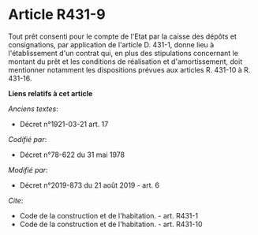 # Article R431-9

Tout prêt consenti pour le compte de l'Etat par la caisse des dépôts et consignations, par application de l'article D. 431-1,
donne lieu à l'établissement d'un contrat qui, en plus des stipulations concernant le montant du prêt et les conditions de
réalisation et d'amortissement, doit mentionner notamment les dispositions prévues aux articles R. 431-10 à R. 431-16.

**Liens relatifs à cet article**

_Anciens textes_:

  - Décret n°1921-03-21 art. 17

_Codifié par_:

  - Décret n°78-622 du 31 mai 1978

_Modifié par_:

  - Décret n°2019-873 du 21 août 2019 - art. 6

_Cite_:

  - Code de la construction et de l'habitation. - art. R431-1
  - Code de la construction et de l'habitation. - art. R431-10
